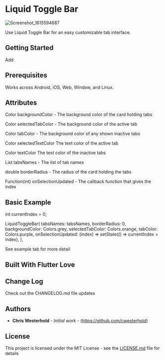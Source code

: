# Liquid Toggle Bar

![Screenshot_1615594687](https://user-images.githubusercontent.com/43251690/111011918-a566aa00-8360-11eb-90c8-8af9efff85b3.png)


Use Liquid Toggle Bar for an easy customizable tab interface.

## Getting Started

Add 

## Prerequisites

Works across Android, iOS, Web, Window, and Linux.


## Attributes

   Color backgroundColor - The background color of the card holding tabs 
   
   Color selectedTabColor - The background color of the active tab
   
   Color tabColor -  The background color of any shown inactive tabs
   
   Color selectedTextColor The text color of the active tab
   
   Color textColor The text color of the inactive tabs
   
   List<String> tabsNames - The list of tab names
   
   double borderRadius - The radius of the card holding the tabs
   
   Function(int) onSelectionUpdated - The callback function that gives the index
   


## Basic Example

int currentIndex = 0;

LiquidToggleBar(
  tabsNames: tabsNames,
  borderRadius: 0,
  backgroundColor: Colors.grey,
  selectedTabColor: Colors.orange,
  tabColor: Colors.purple,
  onSelectionUpdated: (index) => setState(() => currentIndex = index),
),

See example tab for more detail



## Built With Flutter Love


## Change Log

Check out the CHANGELOG.md file updates

## Authors

* **Chris Westerhold** - *Initial work* - (https://github.com/cwesterhold)


## License

This project is licensed under the MIT License - see the [LICENSE.md](LICENSE.md) file for details







